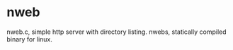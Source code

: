 # nweb
nweb.c, simple http server with directory listing.
nwebs, statically compiled binary for linux.
